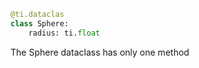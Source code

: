 ```python
@ti.dataclas
class Sphere:
	radius: ti.float
```

The Sphere dataclass has only one method 